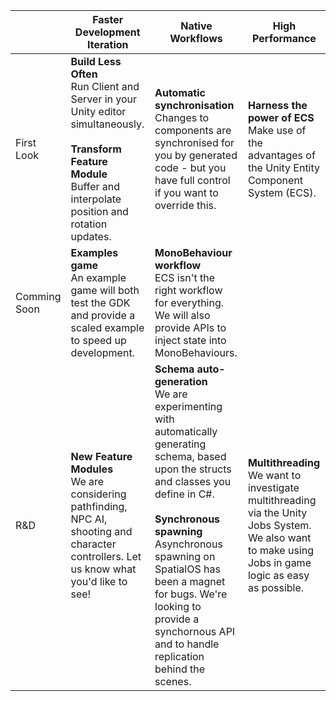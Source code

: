 |                |Faster Development Iteration |Native Workflows| High Performance
|----------------|-------------------------------|-----------------------------|--|
|First Look|  **Build Less Often**<br>Run Client and Server in your Unity editor simultaneously.<br><br> **Transform Feature Module**<br>Buffer and interpolate position and rotation updates.        |**Automatic synchronisation**<br>Changes to components are synchronised for you by generated code - but you have full control if you want to override this.            | **Harness the power of ECS**<br>Make use of the advantages of the Unity Entity Component System (ECS). 
|Comming Soon   |**Examples game**<br>An example game will both test the GDK and provide a scaled example to speed up development.           |**MonoBehaviour workflow**<br>ECS isn't the right workflow for everything. We will also provide APIs to inject state into MonoBehaviours.            |
|R&D    |**New Feature Modules**<br>We are considering pathfinding, NPC AI, shooting and character controllers. Let us know what you'd like to see! | **Schema auto-generation**<br>We are experimenting with automatically generating schema, based upon the structs and classes you define in C#.<br><br>**Synchronous spawning**<br>Asynchronous spawning on SpatialOS has been a magnet for bugs. We're looking to provide a synchornous API and to handle replication behind the scenes. | **Multithreading**<br>We want to investigate multithreading via the Unity Jobs System. We also want to make using Jobs in game logic as easy as possible. |
